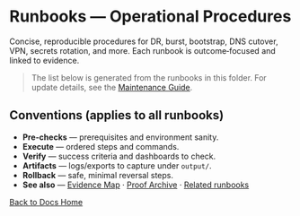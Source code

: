 # Runbooks — Operational Procedures

Concise, reproducible procedures for DR, burst, bootstrap, DNS cutover, VPN, secrets rotation, and more.
Each runbook is outcome‑focused and linked to evidence.

> The list below is generated from the runbooks in this folder. For update details, see the [Maintenance Guide](../maintenance.md#runbooks-generator).

## Conventions (applies to all runbooks)
- **Pre-checks** — prerequisites and environment sanity.
- **Execute** — ordered steps and commands.
- **Verify** — success criteria and dashboards to check.
- **Artifacts** — logs/exports to capture under `output/`.
- **Rollback** — safe, minimal reversal steps.
- **See also** — [Evidence Map](../evidence_map.md) · [Proof Archive](../proof/README.md) · [Related runbooks](./by-category/)

<!-- RUNBOOKS:INDEX START -->
<!-- Populated by generator -->
<!-- RUNBOOKS:INDEX END -->

[Back to Docs Home](../README.md)
